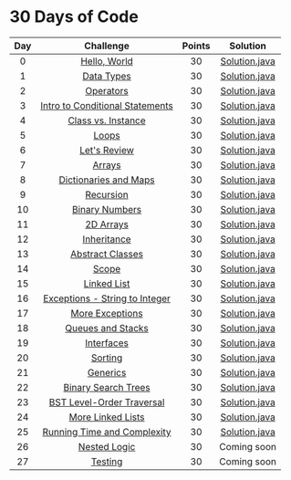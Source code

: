# 30 Days of Code

| Day |                                                Challenge                                                | Points |                                                                                Solution                                                                                |
|:---:|:-------------------------------------------------------------------------------------------------------:|:------:|:----------------------------------------------------------------------------------------------------------------------------------------------------------------------:|
|  0  | [Hello, World](https://www.hackerrank.com/challenges/30-hello-world)                                    |   30   |            [Solution.java](https://github.com/uurkrtl/HackerRank_solutions/blob/master/30%20Days%20of%20Code/Day%2000%20-%20Hello%2C%20World/Solution.java)            |
|  1  | [Data Types](https://www.hackerrank.com/challenges/30-data-types)                                       |   30   |              [Solution.java](https://github.com/uurkrtl/HackerRank_solutions/blob/master/30%20Days%20of%20Code/Day%2001%20-%20Data%20Types/Solution.java)              |
|  2  | [Operators](https://www.hackerrank.com/challenges/30-operators)                                         |   30   |               [Solution.java](https://github.com/uurkrtl/HackerRank_solutions/blob/master/30%20Days%20of%20Code/Day%2002%20-%20Operators/Solution.java)                |
|  3  | [Intro to Conditional Statements](https://www.hackerrank.com/challenges/30-conditional-statements)      |   30   | [Solution.java](https://github.com/uurkrtl/HackerRank_solutions/blob/master/30%20Days%20of%20Code/Day%2003%20-%20Intro%20to%20Conditional%20Statements/Solution.java)  |
|  4  | [Class vs. Instance](https://www.hackerrank.com/challenges/30-class-vs-instance)                        |   30   |         [Solution.java](https://github.com/uurkrtl/HackerRank_solutions/blob/master/30%20Days%20of%20Code/Day%2004%20-%20Class%20vs.%20Instance/Solution.java)         |
|  5  | [Loops](https://www.hackerrank.com/challenges/30-loops)                                                 |   30   |                 [Solution.java](https://github.com/uurkrtl/HackerRank_solutions/blob/master/30%20Days%20of%20Code/Day%2005%20-%20Loops/Solution.java)                  |
|  6  | [Let's Review](https://www.hackerrank.com/challenges/30-review-loop)                                    |   30   |             [Solution.java](https://github.com/uurkrtl/HackerRank_solutions/blob/master/30%20Days%20of%20Code/Day%2006%20-%20Let's%20Review/Solution.java)             |
|  7  | [Arrays](https://www.hackerrank.com/challenges/30-arrays)                                               |   30   |                 [Solution.java](https://github.com/uurkrtl/HackerRank_solutions/blob/master/30%20Days%20of%20Code/Day%2007%20-%20Arrays/Solution.java)                 |
|  8  | [Dictionaries and Maps](https://www.hackerrank.com/challenges/30-dictionaries-and-maps)                 |   30   |       [Solution.java](https://github.com/uurkrtl/HackerRank_solutions/blob/master/30%20Days%20of%20Code/Day%2008%20-%20Dictionaries%20and%20Maps/Solution.java)        |
|  9  | [Recursion](https://www.hackerrank.com/challenges/30-recursion)                                         |   30   |             [Solution.java](https://github.com/uurkrtl/HackerRank_solutions/blob/master/30%20Days%20of%20Code/Day%2009%20-%20Recursion%203/Solution.java)              |
|  10 | [Binary Numbers](https://www.hackerrank.com/challenges/30-binary-numbers)                               |   30   |            [Solution.java](https://github.com/uurkrtl/HackerRank_solutions/blob/master/30%20Days%20of%20Code/Day%2010%20-%20Binary%20Numbers/Solution.java)            |
|  11 | [2D Arrays](https://www.hackerrank.com/challenges/30-2d-arrays)                                         |   30   |              [Solution.java](https://github.com/uurkrtl/HackerRank_solutions/blob/master/30%20Days%20of%20Code/Day%2011%20-%202D%20Arrays/Solution.java)               |
|  12 | [Inheritance](https://www.hackerrank.com/challenges/30-inheritance)                                     |   30   |              [Solution.java](https://github.com/uurkrtl/HackerRank_solutions/blob/master/30%20Days%20of%20Code/Day%2012%20-%20Inheritance/Solution.java)               |
|  13 | [Abstract Classes](https://www.hackerrank.com/challenges/30-abstract-classes)                           |   30   |           [Solution.java](https://github.com/uurkrtl/HackerRank_solutions/blob/master/30%20Days%20of%20Code/Day%2013%20-%20Abstract%20Classes/Solution.java)           |
|  14 | [Scope](https://www.hackerrank.com/challenges/30-scope)                                                 |   30   |                 [Solution.java](https://github.com/uurkrtl/HackerRank_solutions/blob/master/30%20Days%20of%20Code/Day%2014%20-%20Scope/Solution.java)                  |
|  15 | [Linked List](https://www.hackerrank.com/challenges/30-linked-list)                                     |   30   |             [Solution.java](https://github.com/uurkrtl/HackerRank_solutions/blob/master/30%20Days%20of%20Code/Day%2015%20-%20Linked%20List/Solution.java)              |
|  16 | [Exceptions - String to Integer](https://www.hackerrank.com/challenges/30-exceptions-string-to-integer) |   30   | [Solution.java](https://github.com/uurkrtl/HackerRank_solutions/blob/master/30%20Days%20of%20Code/Day%2016%20-%20Exceptions%20-%20String%20to%20Integer/Solution.java) |
|  17 | [More Exceptions](https://www.hackerrank.com/challenges/30-more-exceptions)                             |   30   |           [Solution.java](https://github.com/uurkrtl/HackerRank_solutions/blob/master/30%20Days%20of%20Code/Day%2017%20-%20More%20Exceptions/Solution.java)            |
|  18 | [Queues and Stacks](https://www.hackerrank.com/challenges/30-queues-stacks)                             |   30   |         [Solution.java](https://github.com/uurkrtl/HackerRank_solutions/blob/master/30%20Days%20of%20Code/Day%2018%20-%20Queues%20and%20Stacks/Solution.java)          |
|  19 | [Interfaces](https://www.hackerrank.com/challenges/30-interfaces)                                       |   30   |               [Solution.java](https://github.com/uurkrtl/HackerRank_solutions/blob/master/30%20Days%20of%20Code/Day%2019%20-%20Interfaces/Solution.java)               |
|  20 | [Sorting](https://www.hackerrank.com/challenges/30-sorting)                                             |   30   |                [Solution.java](https://github.com/uurkrtl/HackerRank_solutions/blob/master/30%20Days%20of%20Code/Day%2020%20-%20Sorting/Solution.java)                 |
|  21 | [Generics](https://www.hackerrank.com/challenges/30-generics)                                           |   30   |                [Solution.java](https://github.com/uurkrtl/HackerRank_solutions/blob/master/30%20Days%20of%20Code/Day%2021%20-%20Generics/Solution.java)                |
|  22 | [Binary Search Trees](https://www.hackerrank.com/challenges/30-binary-search-trees)                     |   30   |        [Solution.java](https://github.com/uurkrtl/HackerRank_solutions/blob/master/30%20Days%20of%20Code/Day%2022%20-%20Binary%20Search%20Trees/Solution.java)         |
|  23 | [BST Level-Order Traversal](https://www.hackerrank.com/challenges/30-binary-trees)                      |   30   |      [Solution.java](https://github.com/uurkrtl/HackerRank_solutions/blob/master/30%20Days%20of%20Code/Day%2023%20-%20BST%20Level-Order%20Traversa/Solution.java)      |
|  24 | [More Linked Lists](https://www.hackerrank.com/challenges/30-linked-list-deletion)                      |   30   |         [Solution.java](https://github.com/uurkrtl/HackerRank_solutions/blob/master/30%20Days%20of%20Code/Day%2024%20-%20More%20Linked%20Lists/Solution.java)          |
|  25 | [Running Time and Complexity](https://www.hackerrank.com/challenges/30-running-time-and-complexity)     |   30   |                                                                             [Solution.java](https://github.com/uurkrtl/HackerRank_solutions/blob/master/30%20Days%20of%20Code/Day%2025%20-%20Running%20Time%20and%20Complexity/Solution.java)                                                                              |
|  26 | [Nested Logic](https://www.hackerrank.com/challenges/30-nested-logic)                                   |   30   |                                                                              Coming soon                                                                               |
|  27 | [Testing](https://www.hackerrank.com/challenges/30-testing)                                             |   30   |                                                                              Coming soon                                                                               |
